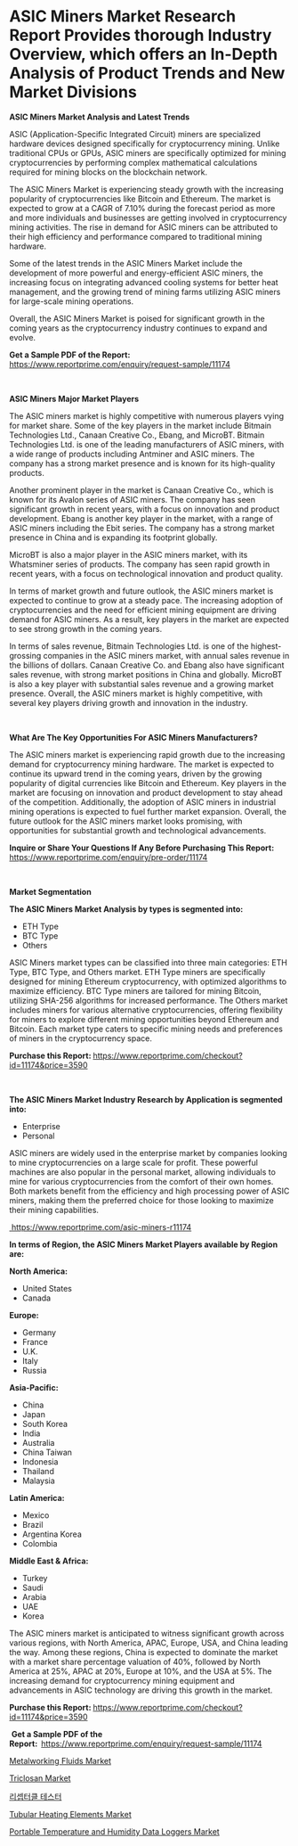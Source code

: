 <p><h1>ASIC Miners Market Research Report Provides thorough Industry Overview, which offers an In-Depth Analysis of Product Trends and New Market Divisions</h1></p><p><strong>ASIC Miners Market Analysis and Latest Trends</strong></p>
<p><p>ASIC (Application-Specific Integrated Circuit) miners are specialized hardware devices designed specifically for cryptocurrency mining. Unlike traditional CPUs or GPUs, ASIC miners are specifically optimized for mining cryptocurrencies by performing complex mathematical calculations required for mining blocks on the blockchain network.</p><p>The ASIC Miners Market is experiencing steady growth with the increasing popularity of cryptocurrencies like Bitcoin and Ethereum. The market is expected to grow at a CAGR of 7.10% during the forecast period as more and more individuals and businesses are getting involved in cryptocurrency mining activities. The rise in demand for ASIC miners can be attributed to their high efficiency and performance compared to traditional mining hardware.</p><p>Some of the latest trends in the ASIC Miners Market include the development of more powerful and energy-efficient ASIC miners, the increasing focus on integrating advanced cooling systems for better heat management, and the growing trend of mining farms utilizing ASIC miners for large-scale mining operations.</p><p>Overall, the ASIC Miners Market is poised for significant growth in the coming years as the cryptocurrency industry continues to expand and evolve.</p></p>
<p><strong>Get a Sample PDF of the Report:&nbsp;</strong> <a href="https://www.reportprime.com/enquiry/request-sample/11174">https://www.reportprime.com/enquiry/request-sample/11174</a></p>
<p>&nbsp;</p>
<p><strong>ASIC Miners Major Market Players</strong></p>
<p><p>The ASIC miners market is highly competitive with numerous players vying for market share. Some of the key players in the market include Bitmain Technologies Ltd., Canaan Creative Co., Ebang, and MicroBT. Bitmain Technologies Ltd. is one of the leading manufacturers of ASIC miners, with a wide range of products including Antminer and ASIC miners. The company has a strong market presence and is known for its high-quality products.</p><p>Another prominent player in the market is Canaan Creative Co., which is known for its Avalon series of ASIC miners. The company has seen significant growth in recent years, with a focus on innovation and product development. Ebang is another key player in the market, with a range of ASIC miners including the Ebit series. The company has a strong market presence in China and is expanding its footprint globally.</p><p>MicroBT is also a major player in the ASIC miners market, with its Whatsminer series of products. The company has seen rapid growth in recent years, with a focus on technological innovation and product quality.</p><p>In terms of market growth and future outlook, the ASIC miners market is expected to continue to grow at a steady pace. The increasing adoption of cryptocurrencies and the need for efficient mining equipment are driving demand for ASIC miners. As a result, key players in the market are expected to see strong growth in the coming years.</p><p>In terms of sales revenue, Bitmain Technologies Ltd. is one of the highest-grossing companies in the ASIC miners market, with annual sales revenue in the billions of dollars. Canaan Creative Co. and Ebang also have significant sales revenue, with strong market positions in China and globally. MicroBT is also a key player with substantial sales revenue and a growing market presence. Overall, the ASIC miners market is highly competitive, with several key players driving growth and innovation in the industry.</p></p>
<p>&nbsp;</p>
<p><strong>What Are The Key Opportunities For ASIC Miners Manufacturers?</strong></p>
<p><p>The ASIC miners market is experiencing rapid growth due to the increasing demand for cryptocurrency mining hardware. The market is expected to continue its upward trend in the coming years, driven by the growing popularity of digital currencies like Bitcoin and Ethereum. Key players in the market are focusing on innovation and product development to stay ahead of the competition. Additionally, the adoption of ASIC miners in industrial mining operations is expected to fuel further market expansion. Overall, the future outlook for the ASIC miners market looks promising, with opportunities for substantial growth and technological advancements.</p></p>
<p><strong>Inquire or Share Your Questions If Any Before Purchasing This Report:</strong> <a href="https://www.reportprime.com/enquiry/pre-order/11174">https://www.reportprime.com/enquiry/pre-order/11174</a></p>
<p>&nbsp;</p>
<p><strong>Market Segmentation</strong></p>
<p><strong>The ASIC Miners Market Analysis by types is segmented into:</strong></p>
<p><ul><li>ETH Type</li><li>BTC Type</li><li>Others</li></ul></p>
<p><p>ASIC Miners market types can be classified into three main categories: ETH Type, BTC Type, and Others market. ETH Type miners are specifically designed for mining Ethereum cryptocurrency, with optimized algorithms to maximize efficiency. BTC Type miners are tailored for mining Bitcoin, utilizing SHA-256 algorithms for increased performance. The Others market includes miners for various alternative cryptocurrencies, offering flexibility for miners to explore different mining opportunities beyond Ethereum and Bitcoin. Each market type caters to specific mining needs and preferences of miners in the cryptocurrency space.</p></p>
<p><strong>Purchase this Report:&nbsp;</strong><a href="https://www.reportprime.com/checkout?id=11174&price=3590">https://www.reportprime.com/checkout?id=11174&price=3590</a></p>
<p>&nbsp;</p>
<p><strong>The ASIC Miners Market Industry Research by Application is segmented into:</strong></p>
<p><ul><li>Enterprise</li><li>Personal</li></ul></p>
<p><p>ASIC miners are widely used in the enterprise market by companies looking to mine cryptocurrencies on a large scale for profit. These powerful machines are also popular in the personal market, allowing individuals to mine for various cryptocurrencies from the comfort of their own homes. Both markets benefit from the efficiency and high processing power of ASIC miners, making them the preferred choice for those looking to maximize their mining capabilities.</p></p>
<p><a href="https://www.reportprime.com/asic-miners-r11174">&nbsp;https://www.reportprime.com/asic-miners-r11174</a></p>
<p><strong>In terms of Region, the ASIC Miners Market Players available by Region are:</strong></p>
<p>
    <p> <strong> North America: </strong>
        <ul>
            <li>United States</li>
            <li>Canada</li>
        </ul>
        </p> 
    <p> <strong> Europe: </strong>
        <ul>
            <li>Germany</li>
            <li>France</li>
            <li>U.K.</li>
            <li>Italy</li>
            <li>Russia</li>
        </ul>
        </p> 
    <p> <strong> Asia-Pacific: </strong>
        <ul>
            <li>China</li>
            <li>Japan</li>
            <li>South Korea</li>
            <li>India</li>
            <li>Australia</li>
            <li>China Taiwan</li>
            <li>Indonesia</li>
            <li>Thailand</li>
            <li>Malaysia</li>
        </ul>
        </p> 
    <p> <strong> Latin America: </strong>
        <ul>
            <li>Mexico</li>
            <li>Brazil</li>
            <li>Argentina Korea</li>
            <li>Colombia</li>
        </ul>
        </p> 
    <p> <strong> Middle East & Africa: </strong>
        <ul>
            <li>Turkey</li>
            <li>Saudi</li>
            <li>Arabia</li>
            <li>UAE</li>
            <li>Korea</li>
        </ul>
    </p>
    </p>
<p><p>The ASIC miners market is anticipated to witness significant growth across various regions, with North America, APAC, Europe, USA, and China leading the way. Among these regions, China is expected to dominate the market with a market share percentage valuation of 40%, followed by North America at 25%, APAC at 20%, Europe at 10%, and the USA at 5%. The increasing demand for cryptocurrency mining equipment and advancements in ASIC technology are driving this growth in the market.</p></p>
<p><strong>Purchase this Report: </strong><a href="https://www.reportprime.com/checkout?id=11174&price=3590">https://www.reportprime.com/checkout?id=11174&price=3590</a></p>
<p>&nbsp;<strong>Get a Sample PDF of the Report:&nbsp;&nbsp;</strong><a href="https://www.reportprime.com/enquiry/request-sample/11174">https://www.reportprime.com/enquiry/request-sample/11174</a></p>
<p><strong></strong></p>
<p><p><a href="https://issuu.com/reportprime-2/docs/metalworking-fluids-market-size-2030.pptx">Metalworking Fluids Market</a></p><p><a href="https://issuu.com/reportprime-2/docs/triclosan-market-size-2030.pptx">Triclosan Market</a></p><p><a href="https://github.com/royErdmtyan906778/Market-Research-Report-List-1/blob/main/570158823941.md">리셉터클 테스터</a></p><p><a href="https://github.com/wusalecollins540tpqoz/Market-Research-Report-List-2/blob/main/tubular-heating-elements-market.md">Tubular Heating Elements Market</a></p><p><a href="https://github.com/pjcfca/Market-Research-Report-List-2/blob/main/portable-temperature-and-humidity-data-loggers-market.md">Portable Temperature and Humidity Data Loggers Market</a></p></p>